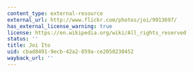 ```yaml
---
content_type: external-resource
external_url: http://www.flickr.com/photos/joi/9913697/
has_external_license_warning: true
license: https://en.wikipedia.org/wiki/All_rights_reserved
status: ''
title: Joi Ito
uid: cbad8491-9ecb-42a2-859a-ce2050230452
wayback_url: ''
---
```


